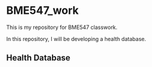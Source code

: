# BME547_work

This is my repository for BME547 classwork.

In this repository, I will be developing a health database.

## Health Database
